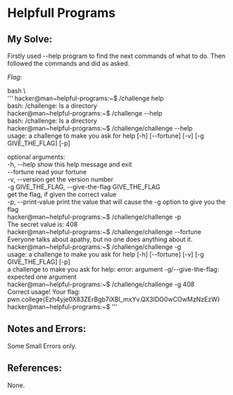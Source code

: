 # Helpfull  Programs

## My Solve:
Firstly used --help program to find the next commands of what to do.
Then followed the commands and did as asked.


*Flag*:

bash \               
''' hacker@man~helpful-programs:~$ /challenge help                                               
bash: /challenge: Is a directory                        
hacker@man~helpful-programs:~$ /challenge --help           
bash: /challenge: Is a directory                
hacker@man~helpful-programs:~$ /challenge/challenge --help              
usage: a challenge to make you ask for help [-h] [--fortune] [-v] [-g GIVE_THE_FLAG] [-p]                

optional arguments:                
  -h, --help            show this help message and exit              
  --fortune             read your fortune                
  -v, --version         get the version number              
  -g GIVE_THE_FLAG, --give-the-flag GIVE_THE_FLAG                    
                        get the flag, if given the correct value                              
  -p, --print-value     print the value that will cause the -g option to give you the flag              
hacker@man~helpful-programs:~$ /challenge/challenge -p             
The secret value is: 408                                          
hacker@man~helpful-programs:~$ /challenge/challenge --fortune             
Everyone talks about apathy, but no one does anything about it.               
hacker@man~helpful-programs:~$ /challenge/challenge -g                                       
usage: a challenge to make you ask for help [-h] [--fortune] [-v] [-g GIVE_THE_FLAG] [-p]                 
a challenge to make you ask for help: error: argument -g/--give-the-flag: expected one argument              
hacker@man~helpful-programs:~$ /challenge/challenge -g 408                               
Correct usage! Your flag: pwn.college{Ezh4yje0X83ZErBgb7iXBl_mxYv.QX3IDO0wCOwMzNzEzW}                 
hacker@man~helpful-programs:~$ '''                
                        
## Notes and Errors:           
Some Small Errors only.       

## References:         
None.     
